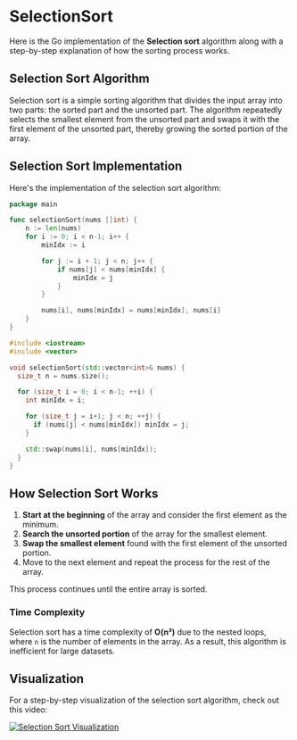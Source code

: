 # SelectionSort

Here is the Go implementation of the **Selection sort** algorithm along with a step-by-step explanation of how the sorting process works.

## Selection Sort Algorithm

Selection sort is a simple sorting algorithm that divides the input array into two parts: the sorted part and the unsorted part. The algorithm repeatedly selects the smallest element from the unsorted part and swaps it with the first element of the unsorted part, thereby growing the sorted portion of the array.

## Selection Sort Implementation

Here's the implementation of the selection sort algorithm:

```go
package main

func selectionSort(nums []int) {
	n := len(nums)
	for i := 0; i < n-1; i++ {
		minIdx := i

		for j := i + 1; j < n; j++ {
			if nums[j] < nums[minIdx] {
				minIdx = j
			}
		}

		nums[i], nums[minIdx] = nums[minIdx], nums[i]
	}
}
```

```cpp
#include <iostream>
#include <vector>

void selectionSort(std::vector<int>& nums) {
  size_t n = nums.size();

  for (size_t i = 0; i < n-1; ++i) {
    int minIdx = i;

    for (size_t j = i+1; j < n; ++j) {
      if (nums[j] < nums[minIdx]) minIdx = j;
    }

    std::swap(nums[i], nums[minIdx]);
  }
}
```

## How Selection Sort Works

1. **Start at the beginning** of the array and consider the first element as the minimum.
2. **Search the unsorted portion** of the array for the smallest element.
3. **Swap the smallest element** found with the first element of the unsorted portion.
4. Move to the next element and repeat the process for the rest of the array.

This process continues until the entire array is sorted.

### Time Complexity

Selection sort has a time complexity of **O(n²)** due to the nested loops, where `n` is the number of elements in the array. As a result, this algorithm is inefficient for large datasets.

## Visualization

For a step-by-step visualization of the selection sort algorithm, check out this video:

[![Selection Sort Visualization](https://img.youtube.com/vi/MxEooU-8ps8/0.jpg)](https://www.youtube.com/watch?v=MxEooU-8ps8) 